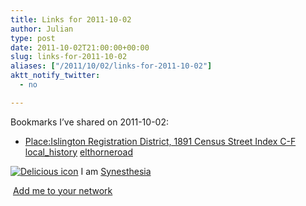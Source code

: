 ```yaml
---
title: Links for 2011-10-02
author: Julian
type: post
date: 2011-10-02T21:00:00+00:00
slug: links-for-2011-10-02 
aliases: ["/2011/10/02/links-for-2011-10-02"]
aktt_notify_twitter:
  - no

---
```

Bookmarks I&#8217;ve shared on 2011-10-02:

  * [Place:Islington Registration District, 1891 Census Street Index C-F][1] 
    [local_history][2] [elthorneroad][3] </li> </ul> 
    
    <p class="deliciouslink">
      <a href="https://del.icio.us/synesthesia" title="See all my bookmarks on del.icio.us"><img src="https://www.synesthesia.co.uk/images/deliciousicon.jpg" alt="Delicious icon" /></a>&nbsp;I am <a href="https://del.icio.us/synesthesia" title="See all my bookmarks on del.icio.us">Synesthesia</a>
    </p>
    
    <p class="deliciouslink">
      <a href="https://del.icio.us/network?add=synesthesia" title="Add me to your del.icio.us network"><img src="https://www.synesthesia.co.uk/images/add.gif" alt="" /></a>&nbsp;<a href="https://del.icio.us/network?add=synesthesia" title="Add me to your del.icio.us network">Add me to your network</a>
    </p>

 [1]: https://yourarchives.nationalarchives.gov.uk/index.php?title=Place:Islington_Registration_District,_1891_Census_Street_Index_C-F
 [2]: https://www.delicious.com/synesthesia/local_history
 [3]: https://www.delicious.com/synesthesia/elthorneroad